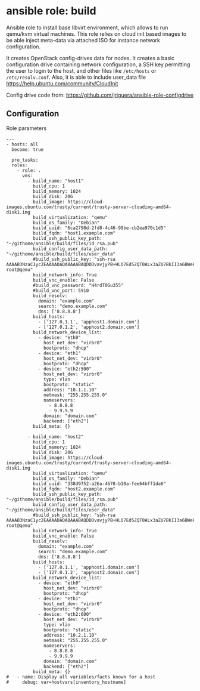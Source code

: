 ansible role: build
========================

Ansible role to install base libvirt environment, which
allows to run qemu/kvm virtual machines.
This role relies on cloud init based images to be able 
inject meta-data via attached ISO for instance network
configuration.

It creates OpenStack config-drives data for nodes. 
It creates a basic configuration drive containing network 
configuration, a SSH key permitting the user to login to 
the host, and other files like `/etc/hosts` or 
`/etc/resolv.conf`. Also, it is able to include user_data 
file https://help.ubuntu.com/community/CloudInit

Config drive code from: 
https://github.com/jriguera/ansible-role-configdrive

Configuration
-------------

Role parameters
```
---
- hosts: all
  become: true

  pre_tasks:
  roles:
    - role: .
      vms:
        - build_name: "host1"
          build_cpu: 1
          build_memory: 1024
          build_disk: 20G
          build_image: https://cloud-images.ubuntu.com/trusty/current/trusty-server-cloudimg-amd64-disk1.img
          build_virtualization: "qemu"
          build_os_family: "Debian"
          build_uuid: "6ca2798d-2fd8-4c46-99be-cb2ea970c1d5"
          build_fqdn: "host1.example.com"
          build_ssh_public_key_path: "~/githome/ansible/build/files/id_rsa.pub"
          build_config_user_data_path: "~/githome/ansible/build/files/user_data"
          #build_ssh_public_key: "ssh-rsa AAAAB3NzaC1yc2EAAAADAQABAAABAQDDDvavjyPB+HLO7Ed5ZQT0ALx3aZU7BkII3a6BWeBP0Y40n8+P3kiaaOolPCjA4xPh0iqFyLGtTB9NFuj2NKaoEqE6be/8BHmPX00bYx+7iaJWVCPJuMH0lnBjRQYLCUC6MbrgEdNaI+KH7FDCEn9xDlJLHMrhriKVky8WOI7HVimlTuSKnwntvvAO9sd9V7sE0QGWA1sIJ1+w/sIK6YjRfE5KdyjYN0l8XaBSvhg0rn4TvxrwuM0iNB7xNw1yMKiHRcygMXHJFTPevO0ftSYHd/9biqzr4njWuFaGxsSXDO528lXzaXHJFzLrjqDlaRsmExK58j1EOFg/383bh0Rv root@qemu"
          build_network_info: True
          build_vnc_enable: False
          #build_vnc_password: "H4rdT0Gu355"
          #build_vnc_port: 5910
          build_resolv:
            domain: "example.com"
            search: "demo.example.com"
            dns: ['8.8.8.8']
          build_hosts:
            - ['127.0.1.1', 'apphost1.domain.com']
            - ['127.0.1.2', 'apphost2.domain.com']
          build_network_device_list:
            - device: "eth0"
              host_net_dev: "virbr0"
              bootproto: "dhcp"
            - device: "eth1"
              host_net_dev: "virbr0"
              bootproto: "dhcp"
            - device: "eth2:500"
              host_net_dev: "virbr0"
              type: vlan
              bootproto: "static"
              address: "10.1.1.10"
              netmask: "255.255.255.0"
              nameservers: 
                - 8.8.8.8
                - 9.9.9.9
              domain: "domain.com"
              backend: ["eth2"]
          build_meta: {}

        - build_name: "host2"
          build_cpu: 1
          build_memory: 1024
          build_disk: 20G
          build_image: https://cloud-images.ubuntu.com/trusty/current/trusty-server-cloudimg-amd64-disk1.img
          build_virtualization: "qemu"
          build_os_family: "Debian"
          build_uuid: "338d9752-a26a-4678-b10a-fee64bff1da6"
          build_fqdn: "host2.example.com"
          build_ssh_public_key_path: "~/githome/ansible/build/files/id_rsa.pub"
          build_config_user_data_path: "~/githome/ansible/build/files/user_data"
          #build_ssh_public_key: "ssh-rsa AAAAB3NzaC1yc2EAAAADAQABAAABAQDDDvavjyPB+HLO7Ed5ZQT0ALx3aZU7BkII3a6BWeBP0Y40n8+P3kiaaOolPCjA4xPh0iqFyLGtTB9NFuj2NKaoEqE6be/8BHmPX00bYx+7iaJWVCPJuMH0lnBjRQYLCUC6MbrgEdNaI+KH7FDCEn9xDlJLHMrhriKVky8WOI7HVimlTuSKnwntvvAO9sd9V7sE0QGWA1sIJ1+w/sIK6YjRfE5KdyjYN0l8XaBSvhg0rn4TvxrwuM0iNB7xNw1yMKiHRcygMXHJFTPevO0ftSYHd/9biqzr4njWuFaGxsSXDO528lXzaXHJFzLrjqDlaRsmExK58j1EOFg/383bh0Rv root@qemu"
          build_network_info: True
          build_vnc_enable: False
          build_resolv:
            domain: "example.com"
            search: "demo.example.com"
            dns: ['8.8.8.8']
          build_hosts:
            - ['127.0.1.1', 'apphost1.domain.com']
            - ['127.0.1.2', 'apphost2.domain.com']
          build_network_device_list:
            - device: "eth0"
              host_net_dev: "virbr0"
              bootproto: "dhcp"
            - device: "eth1" 
              host_net_dev: "virbr0"
              bootproto: "dhcp"
            - device: "eth2:600"
              host_net_dev: "virbr0"
              type: vlan
              bootproto: "static"
              address: "10.2.1.10"
              netmask: "255.255.255.0"
              nameservers: 
                - 8.8.8.8
                - 9.9.9.9
              domain: "domain.com"
              backend: ["eth2"]
          build_meta: {}
#   - name: Display all variables/facts known for a host
#     debug: var=hostvars[inventory_hostname]


```
